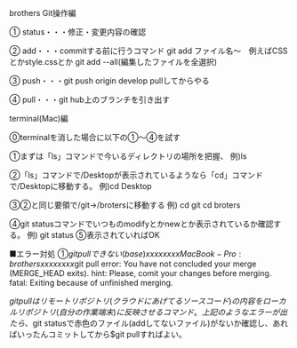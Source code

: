 brothers
Git操作編

① status・・・修正・変更内容の確認

② add・・・commitする前に行うコマンド git add ファイル名～　例えばCSSとかstyle.cssとか git add --all(編集したファイルを全選択)

③ push・・・git push origin develop pullしてからやる

④ pull・・・git hub上のブランチを引き出す

terminal(Mac)編

⓪terminalを消した場合に以下の①～④を試す

①まずは「ls」コマンドで今いるディレクトリの場所を把握、 例)ls

②「ls」コマンドで/Desktopが表示されているようなら「cd」コマンドで/Desktopに移動する。 例)cd Desktop

③②と同じ要領で/git→/brotersに移動する 例) cd git cd broters

④git statusコマンドでいつものmodifyとかnewとか表示されているか確認する。 例) git status ⑤表示されていればOK


■エラー対処
①$git pullできない
(base)xxxxxxxxMacBook-Pro:brothers xxxxxxxx$git pull
error: You have not concluded your merge (MERGE_HEAD exits).
hint: Please, comit your changes before merging.
fatal: Exiting because of unfinished merging.

$git pullはリモートリポジトリ(クラウドにあげてるソースコード)の内容をローカルリポジトリ(自分の作業端末)に反映させるコマンド。
上記のようなエラーが出たら、$git statusで赤色のファイル(addしてないファイル)がないか確認し、あればいったんコミットしてから$git pullすればよい。
